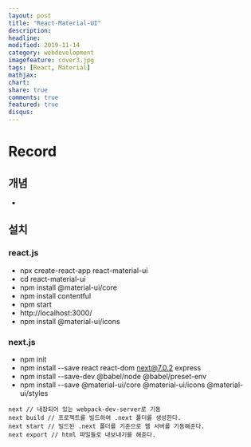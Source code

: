 ```yaml
---
layout: post
title: "React-Material-UI"
description: 
headline: 
modified: 2019-11-14
category: webdevelopment
imagefeature: cover3.jpg
tags: [React, Material]
mathjax: 
chart: 
share: true
comments: true
featured: true
disqus:
---
```


# Record
## 개념
- 

## 설치
### react.js
- npx create-react-app react-material-ui
- cd react-material-ui
- npm install @material-ui/core
- npm install contentful
- npm start
- http://localhost:3000/
- npm install @material-ui/icons

### next.js
- npm init
- npm install --save react react-dom next@7.0.2 express
- npm install --save-dev @babel/node @babel/preset-env
- npm install --save @material-ui/core @material-ui/icons @material-ui/styles

```
next // 내장되어 있는 webpack-dev-server로 기동
next build // 프로젝트를 빌드하여 .next 폴더를 생성한다.
next start // 빌드된 .next 폴더를 기준으로 웹 서버를 기동해준다.
next export // html 파일들로 내보내기를 해준다.
```